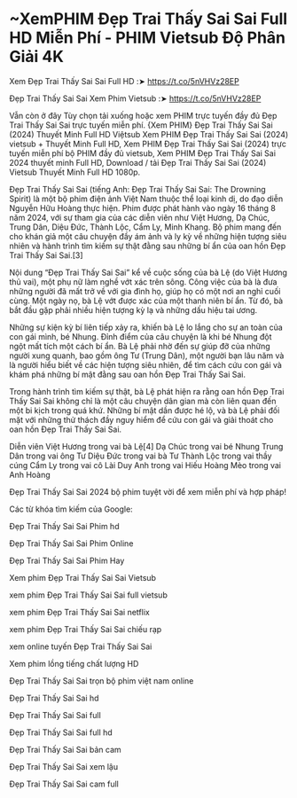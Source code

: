 # ~XemPHIM Đẹp Trai Thấy Sai Sai Full HD Miễn Phí - PHIM Vietsub Độ Phân Giải 4K

Xem Đẹp Trai Thấy Sai Sai Full HD :➤ https://t.co/5nVHVz28EP

Đẹp Trai Thấy Sai Sai Xem Phim Vietsub :➤ https://t.co/5nVHVz28EP


Vẫn còn ở đây Tùy chọn tải xuống hoặc xem PHIM trực tuyến đầy đủ Đẹp Trai Thấy Sai Sai trực tuyến miễn phí. {Xem PHIM} Đẹp Trai Thấy Sai Sai (2024) Thuyết Minh Full HD Việtsub Xem PHIM Đẹp Trai Thấy Sai Sai (2024) vietsub + Thuyết Minh Full HD, Xem PHIM Đẹp Trai Thấy Sai Sai (2024) trực tuyến miễn phí bộ PHIM đầy đủ vietsub, Xem PHIM Đẹp Trai Thấy Sai Sai 2024 thuyết minh Full HD, Download / tải Đẹp Trai Thấy Sai Sai (2024) Vietsub Thuyết Minh Full HD 1080p.


Đẹp Trai Thấy Sai Sai (tiếng Anh: Đẹp Trai Thấy Sai Sai: The Drowning Spirit) là một bộ phim điện ảnh Việt Nam thuộc thể loại kinh dị, do đạo diễn Nguyễn Hữu Hoàng thực hiện. Phim được phát hành vào ngày 16 tháng 8 năm 2024, với sự tham gia của các diễn viên như Việt Hương, Dạ Chúc, Trung Dân, Diệu Đức, Thành Lộc, Cẩm Ly, Minh Khang. Bộ phim mang đến cho khán giả một câu chuyện đầy ám ảnh và ly kỳ về những hiện tượng siêu nhiên và hành trình tìm kiếm sự thật đằng sau những bí ẩn của oan hồn Đẹp Trai Thấy Sai Sai.[3]

Nội dung
“Đẹp Trai Thấy Sai Sai” kể về cuộc sống của bà Lệ (do Việt Hương thủ vai), một phụ nữ làm nghề vớt xác trên sông. Công việc của bà là đưa những người đã mất trở về với gia đình họ, giúp họ có một nơi an nghỉ cuối cùng. Một ngày nọ, bà Lệ vớt được xác của một thanh niên bí ẩn. Từ đó, bà bắt đầu gặp phải nhiều hiện tượng kỳ lạ và những dấu hiệu tai ương.

Những sự kiện kỳ bí liên tiếp xảy ra, khiến bà Lệ lo lắng cho sự an toàn của con gái mình, bé Nhung. Đỉnh điểm của câu chuyện là khi bé Nhung đột ngột mất tích một cách bí ẩn. Bà Lệ phải nhờ đến sự giúp đỡ của những người xung quanh, bao gồm ông Tư (Trung Dân), một người bạn lâu năm và là người hiểu biết về các hiện tượng siêu nhiên, để tìm cách cứu con gái và khám phá những bí mật đằng sau oan hồn Đẹp Trai Thấy Sai Sai.

Trong hành trình tìm kiếm sự thật, bà Lệ phát hiện ra rằng oan hồn Đẹp Trai Thấy Sai Sai không chỉ là một câu chuyện dân gian mà còn liên quan đến một bi kịch trong quá khứ. Những bí mật dần được hé lộ, và bà Lệ phải đối mặt với những thử thách đầy nguy hiểm để cứu con gái và giải thoát cho oan hồn Đẹp Trai Thấy Sai Sai.

Diễn viên
Việt Hương trong vai bà Lệ[4]
Dạ Chúc trong vai bé Nhung
Trung Dân trong vai ông Tư
Diệu Đức trong vai bà Tư
Thành Lộc trong vai thầy cúng
Cẩm Ly trong vai cô Lài
Duy Anh trong vai Hiếu
Hoàng Mèo trong vai Anh Hoàng


Đẹp Trai Thấy Sai Sai 2024 bộ phim tuyệt vời để xem miễn phí và hợp pháp!

Các từ khóa tìm kiếm của Google:

Đẹp Trai Thấy Sai Sai Phim hd

Đẹp Trai Thấy Sai Sai Phim Online

Đẹp Trai Thấy Sai Sai Phim Hay

Xem phim Đẹp Trai Thấy Sai Sai Vietsub

xem phim Đẹp Trai Thấy Sai Sai full vietsub

xem phim Đẹp Trai Thấy Sai Sai netflix

xem phim Đẹp Trai Thấy Sai Sai chiếu rạp

xem online tuyến Đẹp Trai Thấy Sai Sai

Xem phim lồng tiếng chất lượng HD

Đẹp Trai Thấy Sai Sai trọn bộ phim việt nam online

Đẹp Trai Thấy Sai Sai hd

Đẹp Trai Thấy Sai Sai full

Đẹp Trai Thấy Sai Sai full hd

Đẹp Trai Thấy Sai Sai bản cam

Đẹp Trai Thấy Sai Sai xem lậu

Đẹp Trai Thấy Sai Sai cam full
